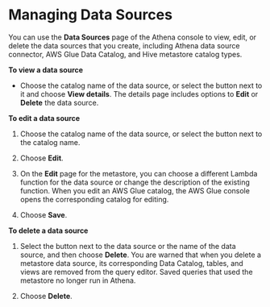 # Managing Data Sources<a name="data-sources-managing"></a>

You can use the **Data Sources** page of the Athena console to view, edit, or delete the data sources that you create, including Athena data source connector, AWS Glue Data Catalog, and Hive metastore catalog types\.

**To view a data source**
+ Choose the catalog name of the data source, or select the button next to it and choose **View details**\. The details page includes options to **Edit** or **Delete** the data source\.

**To edit a data source**

1. Choose the catalog name of the data source, or select the button next to the catalog name\.

1. Choose **Edit**\.

1. On the **Edit** page for the metastore, you can choose a different Lambda function for the data source or change the description of the existing function\. When you edit an AWS Glue catalog, the AWS Glue console opens the corresponding catalog for editing\.

1. Choose **Save**\.

**To delete a data source**

1. Select the button next to the data source or the name of the data source, and then choose **Delete**\. You are warned that when you delete a metastore data source, its corresponding Data Catalog, tables, and views are removed from the query editor\. Saved queries that used the metastore no longer run in Athena\.

1. Choose **Delete**\.